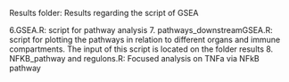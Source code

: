 Results folder: Results regarding the script of GSEA

6.GSEA.R: script for pathway analysis
7. pathways_downstreamGSEA.R: script for plotting the pathways in relation to different organs and immune compartments. The input of this script is located on the folder results
8. NFKB_pathway and regulons.R: Focused analysis on TNFa via NFkB pathway
